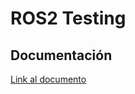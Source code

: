 # ROS2 Testing
## Documentación
[Link al documento](https://docs.google.com/document/d/1uSc62JTGHEa87etrkhijn_DX48oXVW5MLs39n6MS0lc/edit?usp=sharing)


